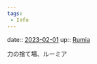 ```yaml
---
tags:
 - Info
---
```


date:: [2023-02-01](/Daily_Note/2023-02-01.md)
up:: [Rumia](Bar/Novel/Touhou_Project/Rumia.md)

力の捨て場、ルーミア